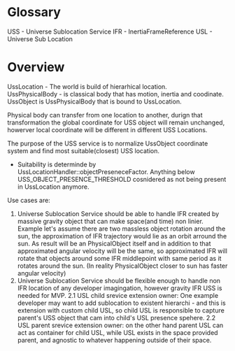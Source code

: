# Glossary

USS - Universe Sublocation Service
IFR - InertiaFrameReference
USL - Universe Sub Location

# Overview

UssLocation - The world is build of hierarhical location.  
UssPhysicalBody - is classical body that has motion, inertia and coodinate.
UssObject is UssPhysicalBody that is bound to UssLocation.

Physical body can transfer from one location to another, durign that transformation the global coordinate for USS object will remain unchanged, howerver local coordinate will be different in different USS Locations.

The purpose of the USS service is to normalize UssObject coordinate system and find most suitable(closest) USS location.

- Suitability is determinde by UssLocationHandler::objectPreseneceFactor. Anything below USS_OBJECT_PRESENCE_THRESHOLD cosnidered as not being present in UssLocation anymore.

Use cases are:

1.  Universe Sublocation Service should be able to handle IFR created by massive gravity object that can make space(and time) non linier. Example let's assume there are two massless object rotation around the sun, the approximation of IFR trajectory would lie as an orbit arround the sun. As result will be an PhysicalObject itself and in addition to that approximated angular velocity will be the same, so approximated IFR will rotate that objects around some IFR middlepoint with same period as it rotates around the sun.
    (In reality PhysicalObject closer to sun has faster angular velocity)
2.  Universe Sublocation Service should be flexible enough to handle non IFR location of any developer imagingation, however gravity IFR USS is needed for MVP.
    2.1 USL child srevice extension owner: One example developer may want to add sublocation to existent hierarchi - and this is extension with custom child USL, so child USL is responsible to capture parent's USS object that cam into child's USL presence spehere.
    2.2 USL parent srevice extension owner: on the other hand parent USL can act as container for child USL, while USL exists in the space provided parent, and agnostic to whatever happening outside of their space.
